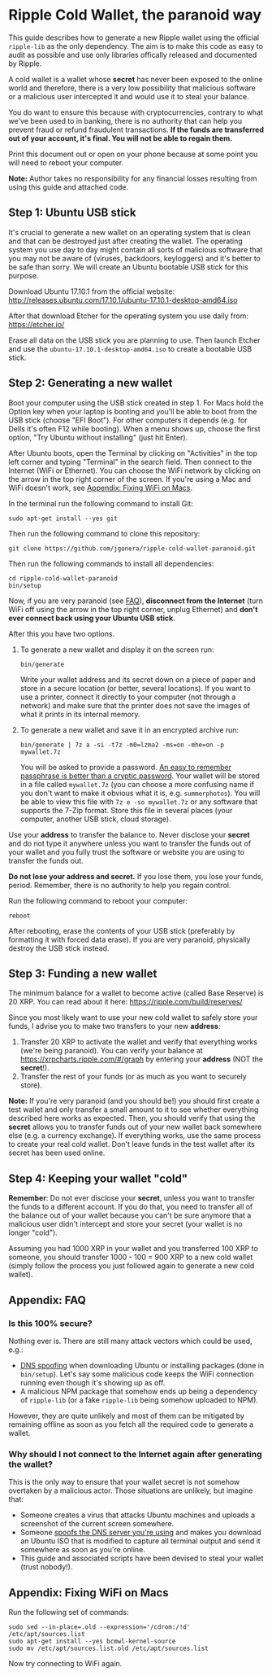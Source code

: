 # Ripple Cold Wallet, the paranoid way

This guide describes how to generate a new Ripple wallet using the official
`ripple-lib` as the only dependency. The aim is to make this code as easy to
audit as possible and use only libraries offically released and documented by
Ripple.

A cold wallet is a wallet whose **secret** has never been exposed to the online
world and therefore, there is a very low possibility that malicious software or
a malicious user intercepted it and would use it to steal your balance.

You do want to ensure this because with cryptocurrencies, contrary to what
we've been used to in banking, there is no authority that can help you prevent
fraud or refund fraudulent transactions. **If the funds are transferred out of
your account, it's final. You will not be able to regain them.**

Print this document out or open on your phone because at some point you will
need to reboot your computer.

**Note:** Author takes no responsibility for any financial losses resulting
from using this guide and attached code.


## Step 1: Ubuntu USB stick

It's crucial to generate a new wallet on an operating system that is clean
and that can be destroyed just after creating the wallet. The operating system
you use day to day might contain all sorts of malicious software that you may
not be aware of (viruses, backdoors, keyloggers) and it's better to be safe
than sorry. We will create an Ubuntu bootable USB stick for this purpose.

Download Ubuntu 17.10.1 from the official website:
http://releases.ubuntu.com/17.10.1/ubuntu-17.10.1-desktop-amd64.iso

After that download Etcher for the operating system you use daily from:
https://etcher.io/

Erase all data on the USB stick you are planning to use. Then launch Etcher
and use the `ubuntu-17.10.1-desktop-amd64.iso` to create a bootable USB stick.


## Step 2: Generating a new wallet

Boot your computer using the USB stick created in step 1. For Macs hold the
Option key when your laptop is booting and you'll be able to boot from the USB
stick (choose "EFI Boot"). For other computers it depends (e.g. for Dells it's
often F12 while booting). When a menu shows up, choose the first option, "Try
Ubuntu without installing" (just hit Enter).

After Ubuntu boots, open the Terminal by clicking on "Activities" in the top
left corner and typing "Terminal" in the search field. Then connect to the
Internet (WiFi or Ethernet). You can choose the WiFi network by clicking on the
arrow in the top right corner of the screen. If you're using a Mac and WiFi
doesn't work, see [Appendix: Fixing WiFi on
Macs](#appendix-fixing-wifi-on-macs).

In the terminal run the following command to install Git:

```
sudo apt-get install --yes git
```

Then run the following command to clone this repository:

```
git clone https://github.com/jgonera/ripple-cold-wallet-paranoid.git
```

Then run the following commands to install all dependencies:

```
cd ripple-cold-wallet-paranoid
bin/setup
```

Now, if you are very paranoid (see [FAQ](#appendix-faq)), **disconnect from the
Internet** (turn WiFi off using the arrow in the top right corner, unplug
Ethernet) and **don't ever connect back using your Ubuntu USB stick**.

After this you have two options.

1. To generate a new wallet and display it on the screen run:

   ```
   bin/generate
   ```

   Write your wallet address and its secret down on a piece of paper and store
   in a secure location (or better, several locations). If you want to use a
   printer, connect it directly to your computer (not through a network) and
   make sure that the printer does not save the images of what it prints in its
   internal memory.

2. To generate a new wallet and save it in an encrypted archive run:

   ```
   bin/generate | 7z a -si -t7z -m0=lzma2 -ms=on -mhe=on -p mywallet.7z
   ```

   You will be asked to provide a password. [An easy to remember passphrase is
   better than a cryptic password](https://xkcd.com/936/). Your wallet will be
   stored in a file called `mywallet.7z` (you can choose a more confusing name
   if you don't want to make it obvious what it is, e.g. `summerphotos`). You
   will be able to view this file with `7z e -so mywallet.7z` or any software
   that supports the 7-Zip format. Store this file in several places (your
   computer, another USB stick, cloud storage).

Use your **address** to transfer the balance to. Never disclose your **secret**
and do not type it anywhere unless you want to transfer the funds out of your
wallet and you fully trust the software or website you are using to transfer
the funds out.

**Do not lose your address and secret.** If you lose them, you lose your funds,
period. Remember, there is no authority to help you regain control.

Run the following command to reboot your computer:

```
reboot
```

After rebooting, erase the contents of your USB stick (preferably by formatting
it with forced data erase). If you are very paranoid, physically destroy the
USB stick instead.


## Step 3: Funding a new wallet

The minimum balance for a wallet to become active (called Base Reserve) is
20 XRP. You can read about it here: https://ripple.com/build/reserves/

Since you most likely want to use your new cold wallet to safely store your
funds, I advise you to make two transfers to your new **address**:

1. Transfer 20 XRP to activate the wallet and verify that everything works
   (we're being paranoid). You can verify your balance at
   https://xrpcharts.ripple.com/#/graph by entering your **address** (NOT the
   **secret**!).
2. Transfer the rest of your funds (or as much as you want to securely store).

**Note:** If you're very paranoid (and you should be!) you should first create
a test wallet and only transfer a small amount to it to see whether everything
described here works as expected. Then, you should verify that using the
**secret** allows you to transfer funds out of your new wallet back somewhere
else (e.g. a currency exchange). If everything works, use the same process to
create your real cold wallet. Don't leave funds in the test wallet after its
secret has been used online.


## Step 4: Keeping your wallet "cold"

**Remember**: Do not ever disclose your **secret**, unless you want to transfer
the funds to a different account. If you do that, you need to transfer all of
the balance out of your wallet because you can't be sure anymore that a
malicious user didn't intercept and store your secret (your wallet is no longer
"cold").

Assuming you had 1000 XRP in your wallet and you transferred 100 XRP to
someone, you should transfer 1000 - 100 = 900 XRP to a new cold wallet (simply
follow the process you just followed again to generate a new cold wallet).


## Appendix: FAQ

### Is this 100% secure?

Nothing ever is. There are still many attack vectors which could be used, e.g.:

* [DNS spoofing](https://en.wikipedia.org/wiki/DNS_spoofing) when downloading
  Ubuntu or installing packages (done in `bin/setup`). Let's say some malicious
  code keeps the WiFi connection running even though it's showing up as off.
* A malicious NPM package that somehow ends up being a dependency of
  `ripple-lib` (or a fake `ripple-lib` being somehow uploaded to NPM).

However, they are quite unlikely and most of them can be mitigated by remaining
offline as soon as you fetch all the required code to generate a wallet.


### Why should I not connect to the Internet again after generating the wallet?

This is the only way to ensure that your wallet secret is not somehow overtaken
by a malicious actor. Those situations are unlikely, but imagine that:

* Someone creates a virus that attacks Ubuntu machines and uploads a screenshot
  of the current screen somewhere.
* Someone [spoofs the DNS server you're
  using](https://en.wikipedia.org/wiki/DNS_spoofing) and makes you download an
  Ubuntu ISO that is modified to capture all terminal output and send it
  somewhere as soon as you're online.
* This guide and associated scripts have been devised to steal your wallet
  (trust nobody!).


## Appendix: Fixing WiFi on Macs

Run the following set of commands:

```
sudo sed --in-place=.old --expression='/cdrom:/!d' /etc/apt/sources.list
sudo apt-get install --yes bcmwl-kernel-source
sudo mv /etc/apt/sources.list.old /etc/apt/sources.list
```

Now try connecting to WiFi again.
